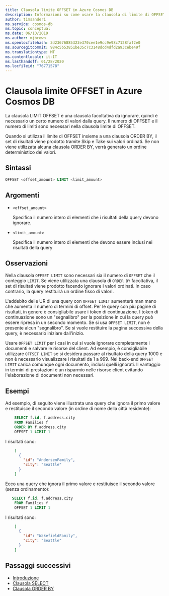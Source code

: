 ```yaml
---
title: Clausola limite OFFSET in Azure Cosmos DB
description: Informazioni su come usare la clausola di limite di OFFSET per ignorare e prendere alcuni valori durante l'esecuzione di query in Azure Cosmos DB
author: timsander1
ms.service: cosmos-db
ms.topic: conceptual
ms.date: 06/10/2019
ms.author: mjbrown
ms.openlocfilehash: 3d23676885323e370cee1e9cc9e98c7128faf2e0
ms.sourcegitcommit: 984c5b53851be35c7c3148dcd4dfd2a93cebe49f
ms.translationtype: MT
ms.contentlocale: it-IT
ms.lasthandoff: 01/28/2020
ms.locfileid: "76771578"
---
```

# <a name="offset-limit-clause-in-azure-cosmos-db"></a>Clausola limite OFFSET in Azure Cosmos DB

La clausola LIMIT OFFSET è una clausola facoltativa da ignorare, quindi è necessario un certo numero di valori dalla query. Il numero di OFFSET e il numero di limiti sono necessari nella clausola limite di OFFSET.

Quando si utilizza il limite di OFFSET insieme a una clausola ORDER BY, il set di risultati viene prodotto tramite Skip e Take sui valori ordinati. Se non viene utilizzata alcuna clausola ORDER BY, verrà generato un ordine deterministico dei valori.

## <a name="syntax"></a>Sintassi
  
```sql  
OFFSET <offset_amount> LIMIT <limit_amount>
```  
  
## <a name="arguments"></a>Argomenti

- `<offset_amount>`

   Specifica il numero intero di elementi che i risultati della query devono ignorare.

- `<limit_amount>`
  
   Specifica il numero intero di elementi che devono essere inclusi nei risultati della query

## <a name="remarks"></a>Osservazioni
  
  Nella clausola `OFFSET LIMIT` sono necessari sia il numero di `OFFSET` che il conteggio `LIMIT`. Se viene utilizzata una clausola di `ORDER BY` facoltativa, il set di risultati viene prodotto facendo ignorare i valori ordinati. In caso contrario, la query restituirà un ordine fisso di valori.

  L'addebito delle UR di una query con `OFFSET LIMIT` aumenterà man mano che aumenta il numero di termini di offset. Per le query con più pagine di risultati, in genere è consigliabile usare i token di continuazione. I token di continuazione sono un "segnalibro" per la posizione in cui la query può essere ripresa in un secondo momento. Se si usa `OFFSET LIMIT`, non è presente alcun "segnalibro". Se si vuole restituire la pagina successiva della query, è necessario iniziare dall'inizio.
  
  Usare `OFFSET LIMIT` per i casi in cui si vuole ignorare completamente i documenti e salvare le risorse del client. Ad esempio, è consigliabile utilizzare `OFFSET LIMIT` se si desidera passare al risultato della query 1000 e non è necessario visualizzare i risultati da 1 a 999. Nel back-end `OFFSET LIMIT` carica comunque ogni documento, inclusi quelli ignorati. Il vantaggio in termini di prestazioni è un risparmio nelle risorse client evitando l'elaborazione di documenti non necessari.

## <a name="examples"></a>Esempi

Ad esempio, di seguito viene illustrata una query che ignora il primo valore e restituisce il secondo valore (in ordine di nome della città residente):

```sql
    SELECT f.id, f.address.city
    FROM Families f
    ORDER BY f.address.city
    OFFSET 1 LIMIT 1
```

I risultati sono:

```json
    [
      {
        "id": "AndersenFamily",
        "city": "Seattle"
      }
    ]
```

Ecco una query che ignora il primo valore e restituisce il secondo valore (senza ordinamento):

```sql
   SELECT f.id, f.address.city
    FROM Families f
    OFFSET 1 LIMIT 1
```

I risultati sono:

```json
    [
      {
        "id": "WakefieldFamily",
        "city": "Seattle"
      }
    ]
```

## <a name="next-steps"></a>Passaggi successivi

- [Introduzione](sql-query-getting-started.md)
- [Clausola SELECT](sql-query-select.md)
- [Clausola ORDER BY](sql-query-order-by.md)
